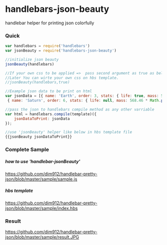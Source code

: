 # handlebars-json-beauty
handlebar helper for printing json colorfully

### Quick

```javascript
var handlebars = require('handlebars')
var jsonBeauty = require('handlebars-json-beauty')

//initialize json beauty
jsonBeauty(handlebars)

//If your own css to be applied =>  pass second argument as true as below. 
//Later You can wirte your own css on hbs template.
//jsonBeauty(handlebars,true)

//Example json data to be print on html
var jsonData = [{ name: 'Earth', order: 3, stats: { life: true, mass: 5.9736 * Math.pow(10, 24) } },
 { name: 'Saturn', order: 6, stats: { life: null, mass: 568.46 * Math.pow(10, 24) } }];

//pass the json to handlebars compile method as any other varriable
var html = handlebars.compile(template)({
    jsonDataToPrint: jsonData
});

//use 'jsonBeauty' helper like below in hbs template file
{{jsonBeauty jsonDataToPrint}}

```

### Complete Sample

##### how to use 'handlebar-jsonBeauty'
https://github.com/dim912/handlebar-pretty-json/blob/master/sample/sample.js

##### hbs template
https://github.com/dim912/handlebar-pretty-json/blob/master/sample/index.hbs

### Result

https://github.com/dim912/handlebar-pretty-json/blob/master/sample/result.JPG





